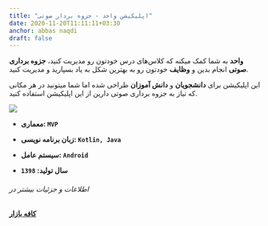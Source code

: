 ```yaml
---
title: "اپلیکیشن واحد - جزوه بردار صوتی"
date: 2020-11-20T11:11:11+03:30
anchor: abbas naqdi
draft: false
---
```


**واحد** به شما کمک میکنه که کلاس‌های درس خودتون رو مدیریت کنید، **جزوه برداری صوتی** انجام بدین و **وظایف** خودتون رو به بهترین شکل به یاد بسپارید و مدیریت کنید.

این اپلیکیشن برای **دانشجویان** و **دانش آموزان** طراحی شده اما شما میتونید در هر مکانی که نیاز به جزوه برداری صوتی دارین از این اپلیکیشن استفاده کنید.



![](../../images/student_screenshot.png)



- **معماری: `MVP`**

- **زبان برنامه نویسی: `Kotlin, Java`**

- **سیستم عامل: `Android`**

- **سال تولید: `1398`**



###### اطلاعات و جزئیات بیشتر در

[**کافه بازار**](https://cafebazaar.ir/app/com.naqdi.student)

